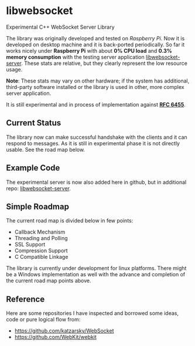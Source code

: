 libwebsocket
============

Experimental C++ WebSocket Server Library


The library was originally developed and tested on *Raspberry Pi*. Now it is developed on desktop machine and it is back-ported periodically. So far it works nicely under **Raspberry Pi** with about **0% CPU load** and **0.3% memory consumption** with the testing server application [libwebsocket-server](https://github.com/Rolice/libwebsocket-server). These stats are relative, but they clearly represent the low resource usage.

**Note**: These stats may vary on other hardware; if the system has additional, third-party software installed or the library is used in other, more complex server application.

It is still experimental and in process of implementation against [**RFC 6455**](http://tools.ietf.org/html/rfc6455).



Current Status
--------------

The library now can make successful handshake with the clients and it can respond to messages. As it is still in experimental phase it is not directly usable. See the road map below.

Example Code
------------

The experimental server is now also added here in github, but in additional repo: [libwebsocket-server](https://github.com/Rolice/libwebsocket-server).

Simple Roadmap
--------------

The current road map is divided below in few points:

* Callback Mechanism
* Threading and Polling
* SSL Support
* Compression Support
* C Compatible Linkage

The library is currently under development for linux platforms. There might be a Windows implementation as well with the advance and completion of the current road map points above.

Reference
---------------------------------------

Here are some repositories I have inspected and borrowed some ideas, code or pure logical flow from:

* https://github.com/katzarsky/WebSocket
* https://github.com/WebKit/webkit
